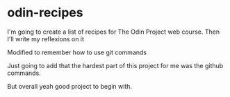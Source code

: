 # odin-recipes

I'm going to create a list of recipes for The Odin Project web course. Then I'll write my reflexions on it

Modified to remember how to use git commands

Just going to add that the hardest part of this project for me was the github commands.

But overall yeah good project to begin with.
